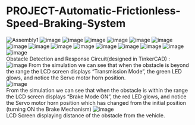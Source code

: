 # PROJECT-Automatic-Frictionless-Speed-Braking-System
![Assembly1](https://user-images.githubusercontent.com/84036074/126173889-d3bae0cd-2192-4a90-b1a8-101bd319ac98.jpg)
![image](https://user-images.githubusercontent.com/84036074/126174335-b201632d-1455-4a03-9543-12bddea32a82.png)
![image](https://user-images.githubusercontent.com/84036074/126174811-cdf75ae6-f173-49d0-ae61-8bdfcd59d61a.png)
![image](https://user-images.githubusercontent.com/84036074/126174973-de77f681-8709-42d5-b393-5e5cc5e80036.png)
![image](https://user-images.githubusercontent.com/84036074/126175138-d3e49134-b678-4c16-bfed-76f06537fb9e.png)
![image](https://user-images.githubusercontent.com/84036074/126175329-bfa89c08-9289-4fd3-8998-cf44e653de3c.png)
![image](https://user-images.githubusercontent.com/84036074/126175567-e35b4b08-6443-4a18-8332-cd64731d3610.png)
![image](https://user-images.githubusercontent.com/84036074/126175732-dc7f888f-1d77-40c3-9c4d-aad2b48a1d15.png)
![image](https://user-images.githubusercontent.com/84036074/126176029-8d654a47-140b-4700-93c2-b5a96258e925.png)
![image](https://user-images.githubusercontent.com/84036074/126176050-d0391a85-52d1-4b2c-b614-b39c43708242.png)
![image](https://user-images.githubusercontent.com/84036074/126176181-81270758-77a6-4658-ac22-101b10352122.png)
![image](https://user-images.githubusercontent.com/84036074/126176213-704155d7-65a1-4418-a935-7608030fc7e2.png)
![image](https://user-images.githubusercontent.com/84036074/126178372-c6b929c5-1287-4244-ac36-c261d814ac5e.png)
![image](https://user-images.githubusercontent.com/84036074/126179339-7fd1ea8d-c875-4587-b6b6-c4b120554d1e.png)
![image](https://user-images.githubusercontent.com/84036074/126180709-1a9cb6da-6cec-4718-aa81-a34be7c4893f.png)
![image](https://user-images.githubusercontent.com/84036074/126176276-8c08c117-9439-48ba-ac41-940f8068972b.png)  
Obstacle Detection and Response Circuit(designed in TinkerCAD) :  
![image](https://user-images.githubusercontent.com/84036074/126176335-76cd29de-9f6d-431e-bc08-0cd23235280f.png)
From the simulation we can see that when the obstacle is beyond the range the LCD screen displays “Transmission Mode”, the green LED glows, and notice the Servo motor horn position.  
![image](https://user-images.githubusercontent.com/84036074/126176541-a8bc022b-0e72-4766-a451-08cc184052ee.png)  
From the simulation we can see that when the obstacle is within the range the LCD screen displays “Brake Mode ON”, the red LED glows, and notice the Servo motor horn position which has changed from the initial position (turning ON the Brake Mechanism)
![image](https://user-images.githubusercontent.com/84036074/126176735-05bd4f4d-e182-419a-a6dd-2e491740590f.png)  
LCD Screen displaying distance of the obstacle from the vehicle.  
